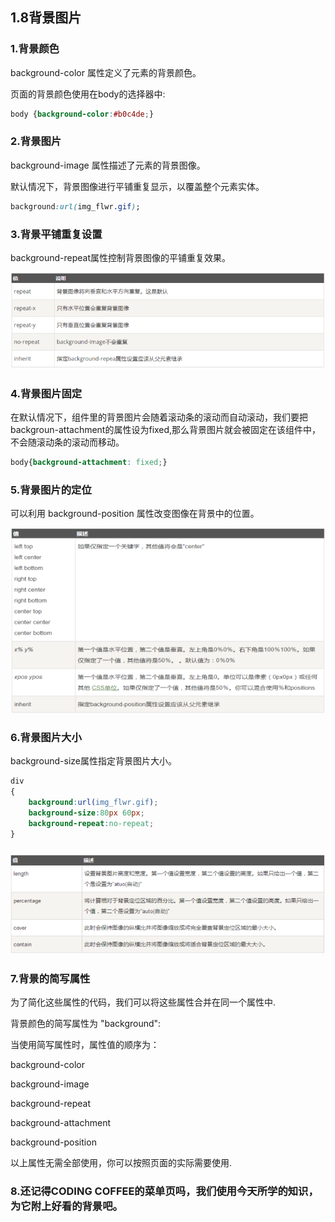 ## 1.8背景图片

### 1.背景颜色

background-color 属性定义了元素的背景颜色。

页面的背景颜色使用在body的选择器中:

```css
body {background-color:#b0c4de;}
```

### 2.背景图片

background-image 属性描述了元素的背景图像。

默认情况下，背景图像进行平铺重复显示，以覆盖整个元素实体。

```css
background:url(img_flwr.gif);
```

### 3.背景平铺重复设置

background-repeat属性控制背景图像的平铺重复效果。

![](/assets/pic/bg-repeat.png)

### 4.背景图片固定

在默认情况下，组件里的背景图片会随着滚动条的滚动而自动滚动，我们要把backgroun-attachment的属性设为fixed,那么背景图片就会被固定在该组件中，不会随滚动条的滚动而移动。

```css
body{background-attachment: fixed;}
```

### 5.背景图片的定位

可以利用 background-position 属性改变图像在背景中的位置。

![](/assets/pic/bg-position.png)

### 6.背景图片大小

background-size属性指定背景图片大小。

```css
div
{
    background:url(img_flwr.gif);
    background-size:80px 60px;
    background-repeat:no-repeat;
}
```

### ![](/assets/pic/bg-size.png)

### 7.背景的简写属性

为了简化这些属性的代码，我们可以将这些属性合并在同一个属性中.

背景颜色的简写属性为 "background":

当使用简写属性时，属性值的顺序为：

background-color

background-image

background-repeat

background-attachment

background-position

以上属性无需全部使用，你可以按照页面的实际需要使用.

### 8.还记得CODING COFFEE的菜单页吗，我们使用今天所学的知识，为它附上好看的背景吧。



